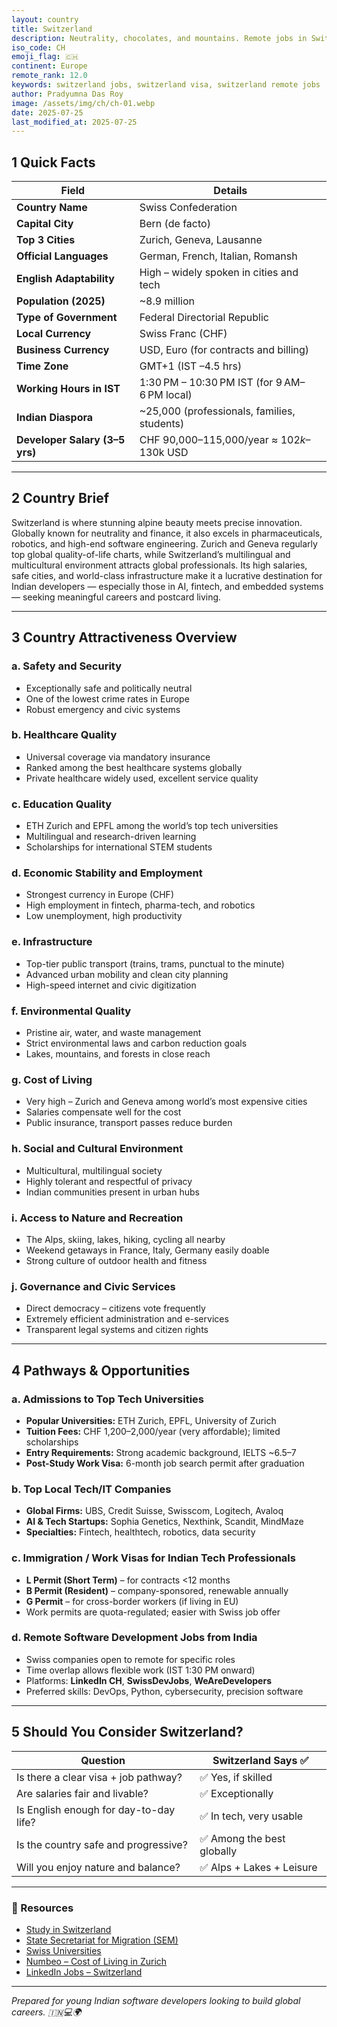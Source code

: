 ```yaml
---
layout: country
title: Switzerland
description: Neutrality, chocolates, and mountains. Remote jobs in Switzerland. Trilp AI curated info. Indians in Switzerland.
iso_code: CH
emoji_flag: 🇨🇭
continent: Europe
remote_rank: 12.0
keywords: switzerland jobs, switzerland visa, switzerland remote jobs
author: Pradyumna Das Roy
image: /assets/img/ch/ch-01.webp
date: 2025-07-25
last_modified_at: 2025-07-25
---
```


## 1 Quick Facts

| Field                          | Details                                      |
| ------------------------------ | -------------------------------------------- |
| **Country Name**               | Swiss Confederation                          |
| **Capital City**               | Bern (de facto)                              |
| **Top 3 Cities**               | Zurich, Geneva, Lausanne                     |
| **Official Languages**         | German, French, Italian, Romansh             |
| **English Adaptability**       | High – widely spoken in cities and tech      |
| **Population (2025)**          | ~8.9 million                                 |
| **Type of Government**         | Federal Directorial Republic                 |
| **Local Currency**             | Swiss Franc (CHF)                            |
| **Business Currency**          | USD, Euro (for contracts and billing)        |
| **Time Zone**                  | GMT+1 (IST –4.5 hrs)                         |
| **Working Hours in IST**       | 1:30 PM – 10:30 PM IST (for 9 AM–6 PM local) |
| **Indian Diaspora**            | ~25,000 (professionals, families, students)  |
| **Developer Salary (3–5 yrs)** | CHF 90,000–115,000/year ≈ $102k–$130k USD    |

---

## 2 Country Brief

Switzerland is where stunning alpine beauty meets precise innovation. Globally known for neutrality and finance, it also excels in pharmaceuticals, robotics, and high-end software engineering. Zurich and Geneva regularly top global quality-of-life charts, while Switzerland’s multilingual and multicultural environment attracts global professionals. Its high salaries, safe cities, and world-class infrastructure make it a lucrative destination for Indian developers — especially those in AI, fintech, and embedded systems — seeking meaningful careers and postcard living.

---

## 3 Country Attractiveness Overview

### a. Safety and Security

- Exceptionally safe and politically neutral
- One of the lowest crime rates in Europe
- Robust emergency and civic systems

### b. Healthcare Quality

- Universal coverage via mandatory insurance
- Ranked among the best healthcare systems globally
- Private healthcare widely used, excellent service quality

### c. Education Quality

- ETH Zurich and EPFL among the world’s top tech universities
- Multilingual and research-driven learning
- Scholarships for international STEM students

### d. Economic Stability and Employment

- Strongest currency in Europe (CHF)
- High employment in fintech, pharma-tech, and robotics
- Low unemployment, high productivity

### e. Infrastructure

- Top-tier public transport (trains, trams, punctual to the minute)
- Advanced urban mobility and clean city planning
- High-speed internet and civic digitization

### f. Environmental Quality

- Pristine air, water, and waste management
- Strict environmental laws and carbon reduction goals
- Lakes, mountains, and forests in close reach

### g. Cost of Living

- Very high – Zurich and Geneva among world’s most expensive cities
- Salaries compensate well for the cost
- Public insurance, transport passes reduce burden

### h. Social and Cultural Environment

- Multicultural, multilingual society
- Highly tolerant and respectful of privacy
- Indian communities present in urban hubs

### i. Access to Nature and Recreation

- The Alps, skiing, lakes, hiking, cycling all nearby
- Weekend getaways in France, Italy, Germany easily doable
- Strong culture of outdoor health and fitness

### j. Governance and Civic Services

- Direct democracy – citizens vote frequently
- Extremely efficient administration and e-services
- Transparent legal systems and citizen rights

---

## 4 Pathways & Opportunities

### a. Admissions to Top Tech Universities

- **Popular Universities:** ETH Zurich, EPFL, University of Zurich
- **Tuition Fees:** CHF 1,200–2,000/year (very affordable); limited scholarships
- **Entry Requirements:** Strong academic background, IELTS ~6.5–7
- **Post-Study Work Visa:** 6-month job search permit after graduation

### b. Top Local Tech/IT Companies

- **Global Firms:** UBS, Credit Suisse, Swisscom, Logitech, Avaloq
- **AI & Tech Startups:** Sophia Genetics, Nexthink, Scandit, MindMaze
- **Specialties:** Fintech, healthtech, robotics, data security

### c. Immigration / Work Visas for Indian Tech Professionals

- **L Permit (Short Term)** – for contracts <12 months
- **B Permit (Resident)** – company-sponsored, renewable annually
- **G Permit** – for cross-border workers (if living in EU)
- Work permits are quota-regulated; easier with Swiss job offer

### d. Remote Software Development Jobs from India

- Swiss companies open to remote for specific roles
- Time overlap allows flexible work (IST 1:30 PM onward)
- Platforms: **LinkedIn CH**, **SwissDevJobs**, **WeAreDevelopers**
- Preferred skills: DevOps, Python, cybersecurity, precision software

---

## 5 Should You Consider Switzerland?

| Question                               | Switzerland Says ✅        |
| -------------------------------------- | -------------------------- |
| Is there a clear visa + job pathway?   | ✅ Yes, if skilled         |
| Are salaries fair and livable?         | ✅ Exceptionally           |
| Is English enough for day-to-day life? | ✅ In tech, very usable    |
| Is the country safe and progressive?   | ✅ Among the best globally |
| Will you enjoy nature and balance?     | ✅ Alps + Lakes + Leisure  |

---

### 🔗 Resources

- [Study in Switzerland](https://studyinswitzerland.plus/)
- [State Secretariat for Migration (SEM)](https://www.sem.admin.ch/)
- [Swiss Universities](https://www.swissuniversities.ch/)
- [Numbeo – Cost of Living in Zurich](https://www.numbeo.com/cost-of-living/in/Zurich)
- [LinkedIn Jobs – Switzerland](https://www.linkedin.com/jobs/search/?location=Switzerland)

---

_Prepared for young Indian software developers looking to build global careers. 🇮🇳💻🌍_
